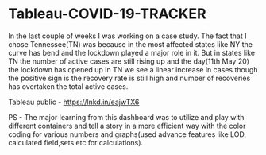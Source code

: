 # Tableau-COVID-19-TRACKER
 

In the last couple of weeks I was working on a case study. The fact that I chose Tennessee(TN) was because in the most affected states like NY the curve has bend and the lockdown played a major role in it.
But in states like TN the number of active cases are still rising up and the day(11th May'20) the lockdown has opened up in TN we see a linear increase in cases though the positive sign is the recovery rate is still high and number of recoveries has overtaken the total active cases.

Tableau public - https://lnkd.in/eajwTX6

PS - The major learning from this dashboard was to utilize and play with different containers and tell a story in a more efficient way with the color coding for various numbers and graphs(used advance features like LOD, calculated field,sets etc for calculations).
